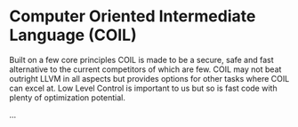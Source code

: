 # Computer Oriented Intermediate Language (COIL)
Built on a few core principles COIL is made to be a secure, safe and fast alternative to the current competitors of which are few. COIL may not beat outright LLVM in all aspects but provides options for other tasks where COIL can excel at. Low Level Control is important to us but so is fast code with plenty of optimization potential.

...
